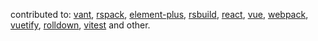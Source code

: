 contributed to: [vant](https://github.com/youzan/vant/pulls?q=is%3Apr+author%3Ainottn+is%3Amerged), [rspack](https://github.com/web-infra-dev/rspack/pulls?q=is%3Apr+author%3Ainottn+is%3Amerged), [element-plus](https://github.com/element-plus/element-plus/pulls?q=is%3Apr+author%3Ainottn+is%3Amerged), [rsbuild](https://github.com/web-infra-dev/rsbuild/pulls?q=is%3Apr+author%3Ainottn+is%3Amerged), [react](https://github.com/facebook/react/pulls?q=is%3Apr+author%3Ainottn), [vue](https://github.com/vuejs/core/pulls?q=is%3Apr+author%3Ainottn), [webpack](https://github.com/webpack/webpack/pulls?q=is%3Apr+author%3Ainottn+is%3Amerged), [vuetify](https://github.com/vuetifyjs/vuetify/pulls?q=is%3Apr+author%3Ainottn+is%3Amerged), [rolldown](https://github.com/rolldown/rolldown/pulls?q=is%3Apr+author%3Ainottn+is%3Amerged), [vitest](https://github.com/vitest-dev/vitest/pulls?q=is%3Apr+author%3Ainottn+is%3Amerged) and other.
